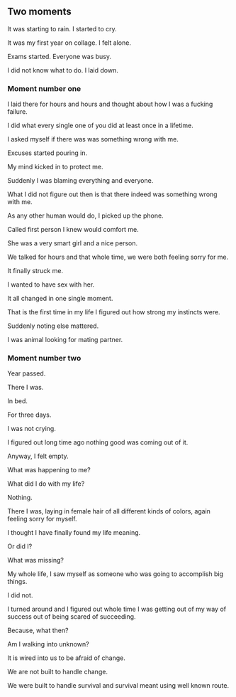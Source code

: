 ## Two moments

It was starting to rain. I started to cry. 

It was my first year on collage. I felt alone. 

Exams started. Everyone was busy. 

I did not know what to do. I laid down. 

### Moment number one

I laid there for hours and hours and thought about how I was a fucking failure. 

I did what every single one of you did at least once in a lifetime. 

I asked myself if there was was something wrong with me. 

Excuses started pouring in. 

My mind kicked in to protect me. 

Suddenly I was blaming everything and everyone. 

What I did not figure out then is that there indeed was something wrong with me. 

As any other human would do, I picked up the phone. 

Called first person I knew would comfort me. 

She was a very smart girl and a nice person. 

We talked for hours and that whole time, we were both feeling sorry for me. 

It finally struck me. 

I wanted to have sex with her. 

It all changed in one single moment. 

That is the first time in my life I figured out how strong my instincts were. 

Suddenly noting else mattered. 

I was animal looking for mating partner. 

### Moment number two

Year passed. 

There I was. 

In bed. 

For three days. 

I was not crying. 

I figured out long time ago nothing good was coming out of it. 

Anyway, I felt empty. 

What was happening to me? 

What did I do with my life? 

Nothing. 

There I was, laying in female hair of all different kinds of colors, again feeling sorry for myself. 

I thought I have finally found my life meaning. 

Or did I? 

What was missing? 

My whole life, I saw myself as someone who was going to accomplish big things. 

I did not. 

I turned around and I figured out whole time I was getting out of my way of success out of being scared of succeeding. 

Because, what then? 

Am I walking into unknown?

It is wired into us to be afraid of change. 

We are not built to handle change. 

We were built to handle survival and survival meant using well known route. 

